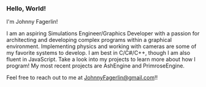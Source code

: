 ### Hello, World!
I'm Johnny Fagerlin!

I am an aspiring Simulations Engineer/Graphics Developer with a passion for architecting and developing complex programs within a graphical environment.  Implementing physics and working with cameras are some of my favorite systems to develop.  I am best in C/C#/C++, though I am also fluent in JavaScript.  Take a look into my projects to learn more about how I program!  My most recent projects are AshEngine and PrimroseEngine.

Feel free to reach out to me at JohnnyFagerlin@gmail.com!!
